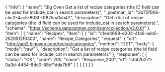 {
  "info": {
    "name": "Big Oven Get a list of recipe categories (the ID field can be used for include_cat in search parameters)",
    "_postman_id": "3d75f006-c5c2-4ac5-803f-0f875aa1ab42",
    "description": "Get a list of recipe categories (the id field can be used for include_cat in search parameters).",
    "schema": "https://schema.getpostman.com/json/collection/v2.0.0/"
  },
  "item": [
    {
      "name": "Recipes",
      "item": [
        {
          "id": "c1ee4669-e204-4fa9-aab5-2529512f0300",
          "name": "Recipe_Categories",
          "request": {
            "url": "http://api2.bigoven.com/recipe/categories",
            "method": "GET",
            "body": {
              "mode": "raw"
            },
            "description": "Get a list of recipe categories (the id field can be used for include_cat in search parameters)."
          },
          "response": [
            {
              "status": "OK",
              "code": 200,
              "name": "Response_200",
              "id": "c042b271-0a3d-4454-8dc0-88cf1dda7bff"
            }
          ]
        }
      ]
    }
  ]
}